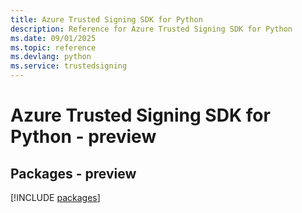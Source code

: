 ```yaml
---
title: Azure Trusted Signing SDK for Python
description: Reference for Azure Trusted Signing SDK for Python
ms.date: 09/01/2025
ms.topic: reference
ms.devlang: python
ms.service: trustedsigning
---
```

# Azure Trusted Signing SDK for Python - preview
## Packages - preview
[!INCLUDE [packages](trusted-signing-index.md)]